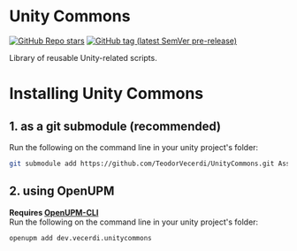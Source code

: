 # Unity Commons

[![GitHub Repo stars](https://img.shields.io/github/stars/TeodorVecerdi/UnityCommons?label=Star%20on%20GitHub&style=social)](https://github.com/TeodorVecerdi/UnityCommons/stargazers) [![GitHub tag (latest SemVer pre-release)](https://img.shields.io/github/v/tag/TeodorVecerdi/UnityCommons?include_prereleases&label=Latest)](https://github.com/TeodorVecerdi/UnityCommons/releases)

Library of reusable Unity-related scripts.

# Installing Unity Commons

## 1. as a git submodule (recommended)

Run the following on the command line in your unity project's folder:

```sh
git submodule add https://github.com/TeodorVecerdi/UnityCommons.git Assets/Plugins/UnityCommons
```

## 2. using OpenUPM

**Requires [OpenUPM-CLI][openupm-cli]**  
Run the following on the command line in your unity project's folder:

```sh
openupm add dev.vecerdi.unitycommons
```

[openupm-cli]: https://openupm.com/docs/getting-started.html#installing-openupm-cli
